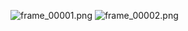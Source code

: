 ![frame_00001.png](https://pic.leetcode-cn.com/b16e114385718de84769e83067dbd96c12c69505f966d3e6877c7173a6721316-frame_00001.png)
![frame_00002.png](./849589-20180402133438219-1946132192[0].png)
